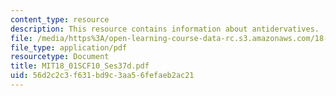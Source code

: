 ```yaml
---
content_type: resource
description: This resource contains information about antidervatives.
file: /media/https%3A/open-learning-course-data-rc.s3.amazonaws.com/18-01sc-single-variable-calculus-fall-2010/56d2c2c3f631bd9c3aa56fefaeb2ac21_MIT18_01SCF10_Ses37d.pdf
file_type: application/pdf
resourcetype: Document
title: MIT18_01SCF10_Ses37d.pdf
uid: 56d2c2c3-f631-bd9c-3aa5-6fefaeb2ac21
---
```

